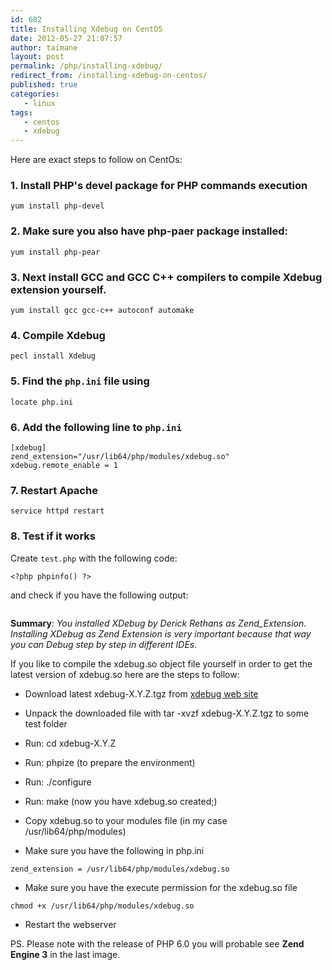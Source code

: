 ```yaml
---
id: 682
title: Installing Xdebug on CentOS
date: 2012-05-27 21:07:57
author: taimane
layout: post
permalink: /php/installing-xdebug/
redirect_from: /installing-xdebug-on-centos/
published: true
categories:
   - linux
tags:
   - centos
   - xdebug
---
```

Here are exact steps to follow on CentOs:


### 1. Install PHP's devel package for PHP commands execution

```
yum install php-devel
```

### 2. Make sure you also have <strong>php-paer</strong> package installed:

```
yum install php-pear
```


### 3. Next install GCC and GCC C++ compilers to compile Xdebug extension yourself.

```
yum install gcc gcc-c++ autoconf automake
```


### 4. Compile Xdebug

```
pecl install Xdebug
```


### 5. Find the `php.ini` file using

```
locate php.ini
```


### 6. Add the following line to `php.ini`


```
[xdebug]
zend_extension="/usr/lib64/php/modules/xdebug.so"
xdebug.remote_enable = 1
```

### 7. Restart Apache

```
service httpd restart
```


### 8. Test if it works 

Create `test.php` with the following code:

```
<?php phpinfo() ?>
```
and check if you have the following output:


<a href="//programming-review.com/wp-content/uploads/2012/05/xdebug.png"><img class="alignnone size-full wp-image-683" title="xdebug" src="//programming-review.com/wp-content/uploads/2012/05/xdebug.png" alt="" /></a>



<strong>Summary</strong><em>: You installed XDebug by Derick Rethans as Zend_Extension. Installing XDebug as Zend Extension is very important because that way you can Debug step by step in different IDEs.</em>



If you like to compile the xdebug.so object file yourself in order to get the latest version of xdebug.so here are the steps to follow:



- Download latest xdebug-X.Y.Z.tgz from <a rel="nofollow" title="XDebug download web site" href="https://xdebug.org/download.php">xdebug web site</a>



- Unpack the downloaded file with tar -xvzf xdebug-X.Y.Z.tgz to some test folder



- Run: cd xdebug-X.Y.Z



- Run: phpize (to prepare the environment)



- Run: ./configure



* Run: make (now you have xdebug.so created;)



- Copy xdebug.so to your modules file (in my case /usr/lib64/php/modules)



* Make sure you have the following in php.ini

```
zend_extension = /usr/lib64/php/modules/xdebug.so
```


* Make sure you have the execute permission for the xdebug.so file

```
chmod +x /usr/lib64/php/modules/xdebug.so
```

* Restart the webserver


PS. Please note with the release of PHP 6.0 you will probable see <strong>Zend Engine 3</strong> in the last image.




  

